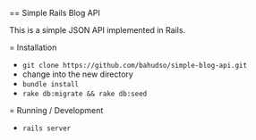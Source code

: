 == Simple Rails Blog API

This is a simple JSON API implemented in Rails.

= Installation

* `git clone https://github.com/bahudso/simple-blog-api.git`
* change into the new directory
* `bundle install`
* `rake db:migrate && rake db:seed`

= Running / Development

* `rails server`
